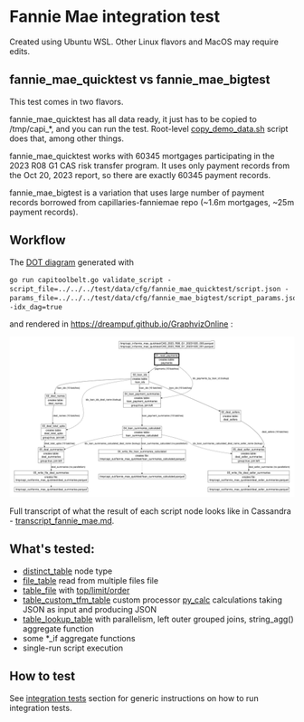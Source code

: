 # Fannie Mae integration test

Created using Ubuntu WSL. Other Linux flavors and MacOS may require edits.

## fannie_mae_quicktest vs fannie_mae_bigtest

This test comes in two flavors. 

fannie_mae_quicktest has all data ready, it just has to be copied to /tmp/capi_*, and you can run the test. Root-level [copy_demo_data.sh](../../../copy_demo_data.sh) script does that, among other things.

fannie_mae_quicktest works with 60345 mortgages participating in the 2023 R08 G1 CAS risk transfer program. It uses only payment records from the Oct 20, 2023 report, so there are exactly 60345 payment records.

fannie_mae_bigtest is a variation that uses large number of payment records borrowed from capillaries-fanniemae repo (~1.6m mortgages, ~25m payment records).

## Workflow

The [DOT diagram](../../../doc/glossary.md#dot-diagrams) generated with
```
go run capitoolbelt.go validate_script -script_file=../../../test/data/cfg/fannie_mae_quicktest/script.json -params_file=../../../test/data/cfg/fannie_mae_bigtest/script_params.json -idx_dag=true
```
and rendered in https://dreampuf.github.io/GraphvizOnline :

![drawing](../../../doc/dot-fanniemae.svg)

Full transcript of what the result of each script node looks like in Cassandra - [transcript_fannie_mae.md](./transcript_fannie_mae.md).

## What's tested:

- [distinct_table](../../../doc/glossary.md#distinct_table) node type
- [file_table](../../../doc/glossary.md#file_table) read from multiple files file
- [table_file](../../../doc/glossary.md#table_file) with [top/limit/order](../../../doc/scriptconfig.md#wtop)
- [table_custom_tfm_table](../../../doc/glossary.md#table_custom_tfm_table) custom processor [py_calc](../../../doc/glossary.md#py_calc-processor) calculations taking JSON as input and producing JSON
- [table_lookup_table](../../../doc/glossary.md#table_lookup_table) with parallelism, left outer grouped joins, string_agg() aggregate function
- some *_if aggregate functions
- single-run script execution

## How to test

See [integration tests](../../../doc/testing.md#integration-tests) section for generic instructions on how to run integration tests.